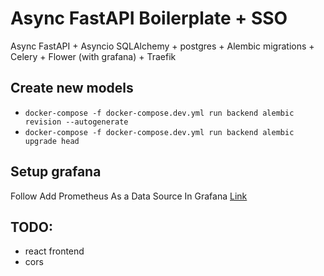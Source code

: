# Async FastAPI Boilerplate + SSO

Async FastAPI + Asyncio SQLAlchemy + postgres + Alembic migrations + Celery + Flower (with grafana) + Traefik

## Create new models

- `docker-compose -f docker-compose.dev.yml run backend alembic revision --autogenerate`
- `docker-compose -f docker-compose.dev.yml run backend alembic upgrade head`

## Setup grafana

Follow Add Prometheus As a Data Source In Grafana [Link](https://flower.readthedocs.io/en/latest/prometheus-integration.html#celery-flower-prometheus-grafana-integration-guide)

## TODO:

- react frontend
- cors
